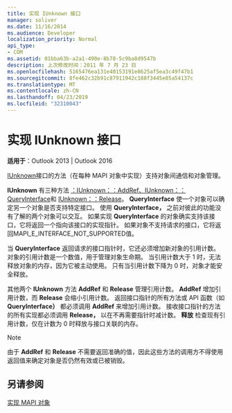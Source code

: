 ```yaml
---
title: 实现 IUnknown 接口
manager: soliver
ms.date: 11/16/2014
ms.audience: Developer
localization_priority: Normal
api_type:
- COM
ms.assetid: 01bba63b-a2a1-490e-8b78-5c9ba8d9547b
description: 上次修改时间：2011 年 7 月 23 日
ms.openlocfilehash: 5165476ea131e40153191e8625af5ea3c49f47b1
ms.sourcegitcommit: 8fe462c32b91c87911942c188f3445e85a54137c
ms.translationtype: MT
ms.contentlocale: zh-CN
ms.lasthandoff: 04/23/2019
ms.locfileid: "32310043"
---
```

# <a name="implementing-the-iunknown-interface"></a>实现 IUnknown 接口

  
  
**适用于**：Outlook 2013 | Outlook 2016 
  
[IUnknown](https://msdn.microsoft.com/library/ms680509%28v=VS.85%29.aspx)接口的方法（在每种 MAPI 对象中实现）支持对象间通信和对象管理。 
  
 **IUnknown** 有三种方法 [：IUnknown：：AddRef、IUnknown：：QueryInterface](https://msdn.microsoft.com/library/ms691379%28v=VS.85%29.aspx)和 [IUnknown：：Release](https://msdn.microsoft.com/library/ms682317%28v=VS.85%29.aspx)。 [](https://msdn.microsoft.com/library/ms682521%28v=VS.85%29.aspx) **QueryInterface** 使一个对象可以确定另一个对象是否支持特定接口。 使用 **QueryInterface，** 之前对彼此的功能没有了解的两个对象可以交互。 如果实现 **QueryInterface** 的对象确实支持该接口，它将返回一个指向该接口的实现指针。 如果对象不支持请求的接口，它将返回MAPI_E_INTERFACE_NOT_SUPPORTED值。 
  
当 **QueryInterface** 返回请求的接口指针时，它还必须增加新对象的引用计数。 对象的引用计数是一个数值，用于管理对象生命期。 当引用计数大于 1 时，无法释放对象的内存，因为它被主动使用。 只有当引用计数下降为 0 时，对象才能安全释放。 
  
其他两个 **IUnknown** 方法 **AddRef** 和 **Release** 管理引用计数。 **AddRef** 增加引用计数，而 **Release** 会缩小引用计数。 返回接口指针的所有方法或 API 函数（如 **QueryInterface）** 都必须调用 **AddRef** 来增加引用计数。 接收接口指针的方法的所有实现都必须调用 **Release，** 以在不再需要指针时减计数。 **释放** 检查现有引用计数，仅在计数为 0 时释放与接口关联的内存。 
  
> [!NOTE]
> 由于 **AddRef** 和 **Release** 不需要返回准确的值，因此这些方法的调用方不得使用返回值来确定对象是否仍然有效或已被销毁。 
  
## <a name="see-also"></a>另请参阅



[实现 MAPI 对象](implementing-mapi-objects.md)


